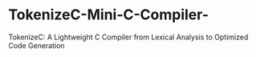 # TokenizeC-Mini-C-Compiler-
TokenizeC: A Lightweight C Compiler from Lexical Analysis to Optimized Code Generation
